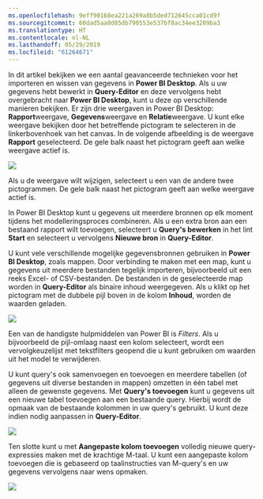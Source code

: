 ```yaml
---
ms.openlocfilehash: 9eff90168ea221a269a8b5ded712645cca01cd9f
ms.sourcegitcommit: 60dad5aa0d85db790553e537bf8ac34ee3289ba3
ms.translationtype: HT
ms.contentlocale: nl-NL
ms.lasthandoff: 05/29/2019
ms.locfileid: "61264671"
---
```

In dit artikel bekijken we een aantal geavanceerde technieken voor het importeren en wissen van gegevens in **Power BI Desktop**. Als u uw gegevens hebt bewerkt in **Query-Editor** en deze vervolgens hebt overgebracht naar **Power BI Desktop**, kunt u deze op verschillende manieren bekijken. Er zijn drie weergaven in Power BI Desktop: **Rapport**weergave, **Gegevens**weergave en **Relatie**weergave. U kunt elke weergave bekijken door het betreffende pictogram te selecteren in de linkerbovenhoek van het canvas. In de volgende afbeelding is de weergave **Rapport** geselecteerd. De gele balk naast het pictogram geeft aan welke weergave actief is.

![](media/1-4-advanced-data-sources-and-transformation/1-4_1.png)

Als u de weergave wilt wijzigen, selecteert u een van de andere twee pictogrammen. De gele balk naast het pictogram geeft aan welke weergave actief is.

In Power BI Desktop kunt u gegevens uit meerdere bronnen op elk moment tijdens het modelleringsproces combineren. Als u een extra bron aan een bestaand rapport wilt toevoegen, selecteert u **Query's bewerken** in het lint **Start** en selecteert u vervolgens **Nieuwe bron** in **Query-Editor**.

U kunt vele verschillende mogelijke gegevensbronnen gebruiken in **Power BI Desktop**, zoals mappen. Door verbinding te maken met een map, kunt u gegevens uit meerdere bestanden tegelijk importeren, bijvoorbeeld uit een reeks Excel- of CSV-bestanden. De bestanden in de geselecteerde map worden in **Query-Editor** als binaire inhoud weergegeven. Als u klikt op het pictogram met de dubbele pijl boven in de kolom **Inhoud**, worden de waarden geladen.

![](media/1-4-advanced-data-sources-and-transformation/1-4_2.png)

Een van de handigste hulpmiddelen van Power BI is *Filters*. Als u bijvoorbeeld de pijl-omlaag naast een kolom selecteert, wordt een vervolgkeuzelijst met tekstfilters geopend die u kunt gebruiken om waarden uit het model te verwijderen.

U kunt query's ook samenvoegen en toevoegen en meerdere tabellen (of gegevens uit diverse bestanden in mappen) omzetten in één tabel met alleen de gewenste gegevens. Met **Query's toevoegen** kunt u gegevens uit een nieuwe tabel toevoegen aan een bestaande query. Hierbij wordt de opmaak van de bestaande kolommen in uw query's gebruikt. U kunt deze indien nodig aanpassen in **Query-Editor**.

![](media/1-4-advanced-data-sources-and-transformation/1-4_3.png)

Ten slotte kunt u met **Aangepaste kolom toevoegen** volledig nieuwe query-expressies maken met de krachtige M-taal. U kunt een aangepaste kolom toevoegen die is gebaseerd op taalinstructies van M-query's en uw gegevens vervolgens naar wens opmaken.

![](media/1-4-advanced-data-sources-and-transformation/1-4_4.png)

